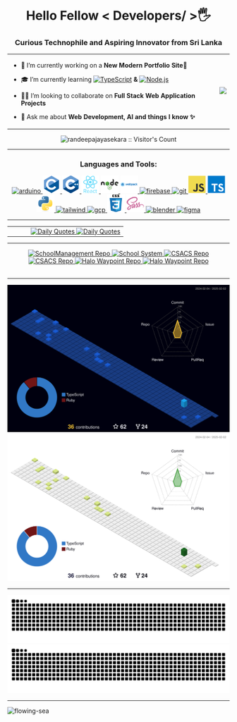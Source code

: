 <h1 align="center">Hello Fellow < Developers/ >🖐️</h1>
<h3 align="center">
  Curious Technophile and Aspiring Innovator from Sri Lanka
</h3>
<!--  <img align="right" alt="animated-content" width="400" src="https://c.tenor.com/rePDfDWO3XoAAAAd/hacking.gif"> -->
<!-- <p>All rights reserved!</p> -->

<table align="center">
  <tr border="none">
    <td width="0%" align="left">

- 🔭 I’m currently working on a **New Modern Portfolio Site🤫**

- 🎓 I’m currently learning <a href="#gh-light-mode-only"><img alt="TypeScript" src="https://img.shields.io/badge/TypeScript-FFFFFF?style=for-the-badge&logo=typescript#gh-light-mode-only"></a> **&amp;** <a href="#gh-dark-mode-only"><img alt="Node.js" src="https://img.shields.io/badge/Node.js-050505?style=for-the-badge&logo=node.js#gh-dark-mode-only"/></a>

- 👨‍💻 I’m looking to collaborate on **Full Stack Web Application Projects**

- 🤝 Ask me about **Web Development, AI and things I know ✨**

    </td>
    <td width="5%" align="right">
      <img
        src="https://i0.wp.com/motionographer.com/wp-content/uploads/2016/03/intro_loop_v2.gif?resize=926%2C521&ssl=1"
        width="200px"
      />
    </td>
  </tr>
</table>

<p align="center">
  <img
    src="https://profile-counter.glitch.me/{randeepajayasekara}/count.svg"
    alt="randeepajayasekara :: Visitor's Count"
  />
</p>



---

<h3 align="center">Languages and Tools:</h3>
<p align="center">
  <a href="https://www.arduino.cc/" target="_blank" rel="noreferrer">
    <img
      src="https://cdn.worldvectorlogo.com/logos/arduino-1.svg"
      alt="arduino"
      width="40"
      height="40"
    />
  </a>
  <a href="https://www.cprogramming.com/" target="_blank" rel="noreferrer">
    <img
      src="https://raw.githubusercontent.com/devicons/devicon/master/icons/c/c-original.svg"
      alt="c"
      width="40"
      height="40"
    />
  </a>
  <a href="https://www.w3schools.com/cpp/" target="_blank" rel="noreferrer">
    <img
      src="https://raw.githubusercontent.com/devicons/devicon/master/icons/cplusplus/cplusplus-original.svg"
      alt="cplusplus"
      width="40"
      height="40"
    />
  </a>
  <a href="https://reactjs.org/" target="_blank" rel="noreferrer">
    <img
      src="https://raw.githubusercontent.com/devicons/devicon/master/icons/react/react-original-wordmark.svg"
      alt="react"
      width="40"
      height="40"
    />
  </a>
      <a href="https://nodejs.org" target="_blank" rel="noreferrer">
    <img
      src="https://raw.githubusercontent.com/devicons/devicon/master/icons/nodejs/nodejs-original-wordmark.svg"
      alt="nodejs"
      width="40"
      height="40"
    />
  </a>
  <a href="https://webpack.js.org" target="_blank" rel="noreferrer">
    <img
      src="https://raw.githubusercontent.com/devicons/devicon/d00d0969292a6569d45b06d3f350f463a0107b0d/icons/webpack/webpack-original-wordmark.svg"
      alt="webpack"
      width="40"
      height="40"
    />
  </a>
  <a href="https://firebase.google.com/" target="_blank" rel="noreferrer">
    <img
      src="https://www.vectorlogo.zone/logos/firebase/firebase-icon.svg"
      alt="firebase"
      width="40"
      height="40"
    />
  </a>
  </a>
  <a href="https://git-scm.com/" target="_blank" rel="noreferrer">
    <img
      src="https://www.vectorlogo.zone/logos/git-scm/git-scm-icon.svg"
      alt="git"
      width="40"
      height="40"
    />
  </a>
  <a
    href="https://developer.mozilla.org/en-US/docs/Web/JavaScript"
    target="_blank"
    rel="noreferrer"
  >
    <img
      src="https://raw.githubusercontent.com/devicons/devicon/master/icons/javascript/javascript-original.svg"
      alt="javascript"
      width="40"
      height="40"
    />
  </a>
  <a href="https://www.typescriptlang.org/" target="_blank" rel="noreferrer">
    <img
      src="https://raw.githubusercontent.com/devicons/devicon/master/icons/typescript/typescript-original.svg"
      alt="typescript"
      width="40"
      height="40"
    />
  </a>
  <a href="https://www.python.org" target="_blank" rel="noreferrer">
    <img
      src="https://raw.githubusercontent.com/devicons/devicon/master/icons/python/python-original.svg"
      alt="python"
      width="40"
      height="40"
    />
  </a>
  <a href="https://tailwindcss.com/" target="_blank" rel="noreferrer">
    <img
      src="https://www.vectorlogo.zone/logos/tailwindcss/tailwindcss-icon.svg"
      alt="tailwind"
      width="40"
      height="40"
    />
  </a>


  <a href="https://cloud.google.com" target="_blank" rel="noreferrer">
    <img
      src="https://www.vectorlogo.zone/logos/google_cloud/google_cloud-icon.svg"
      alt="gcp"
      width="40"
      height="40"
    />
  </a>
  <a href="https://www.w3schools.com/css/" target="_blank" rel="noreferrer">
    <img
      src="https://raw.githubusercontent.com/devicons/devicon/master/icons/css3/css3-original-wordmark.svg"
      alt="css3"
      width="40"
      height="40"
    />
    <a href="https://sass-lang.com" target="_blank" rel="noreferrer">
      <img
        src="https://raw.githubusercontent.com/devicons/devicon/master/icons/sass/sass-original.svg"
        alt="sass"
        width="40"
        height="40"
      />
    </a>
      <a href="https://www.blender.org/" target="_blank" rel="noreferrer">
    <img
      src="https://download.blender.org/branding/community/blender_community_badge_white.svg"
      alt="blender"
      width="40"
      height="40"
    />
  </a>
  <a href="https://www.figma.com/" target="_blank" rel="noreferrer">
    <img
      src="https://www.vectorlogo.zone/logos/figma/figma-icon.svg"
      alt="figma"
      width="40"
      height="40"
    />
  </a>

</p>

---
<table align="center">
  <tr border="none">
    <td align="center">
            <div>
          &emsp;&emsp;&emsp;
          <a href="https://github.com/cheehwatang/github-readme-daily-quotes#gh-dark-mode-only"> 
              <img src="https://readme-daily-quotes.vercel.app/api?font=trebuchet_ms#gh-dark-mode-only" alt="Daily Quotes">
          </a>
          <a href="https://github.com/cheehwatang/github-readme-daily-quotes#gh-light-mode-only"> 
              <img src="https://readme-daily-quotes.vercel.app/api?font=trebuchet_ms&theme=vue#gh-light-mode-only" alt="Daily Quotes">
          </a>
      </div>
    </td>
  </tr>
</table>

---
<div align="center">
    <!-- School Management Repo -->
    <a href="https://github.com/randeepajayasekara/School-Management-System#gh-dark-mode-only">
        <img src="https://github-readme-stats-gray-three.vercel.app/api/pin/?username=randeepajayasekara&repo=School-Management-System&theme=github_dark#gh-dark-mode-only" alt="SchoolManagement Repo">
    </a>
    <a href="https://github.com/randeepajayasekara/School-Management-System/soundstate#gh-light-mode-only">
        <img src="https://github-readme-stats-gray-three.vercel.app/api/pin/?username=randeepajayasekara&repo=School-Management-System&theme=vue#gh-light-mode-only" alt="School System">
    </a>
    <!-- CSACS Web Repo -->
    <a href="https://github.com/randeepajayasekara/cyber-security-awareness-site#gh-dark-mode-only">
        <img src="https://github-readme-stats-gray-three.vercel.app/api/pin/?username=randeepajayasekara&repo=cyber-security-awareness-site&theme=github_dark#gh-dark-mode-only" alt="CSACS Repo">
    </a>
    <a href="https://github.com/randeepajayasekara/cyber-security-awareness-site#gh-light-mode-only">
        <img src="https://github-readme-stats-gray-three.vercel.app/api/pin/?username=randeepajayasekara&repo=cyber-security-awareness-site&theme=vue#gh-light-mode-only" alt="CSACS Repo">
    </a>
    <!-- HaloWaypoint Repo -->
    <a href="https://github.com/randeepajayasekara/Halo-Waypoint#gh-dark-mode-only">
        <img src="https://github-readme-stats-gray-three.vercel.app/api/pin/?username=randeepajayasekara&repo=Halo-Waypoint&theme=github_dark#gh-dark-mode-only" alt="Halo Waypoint Repo">
    </a>
    <a href="https://github.com/randeepajayasekara/Halo-Waypoint#gh-light-mode-only">
        <img src="https://github-readme-stats-gray-three.vercel.app/api/pin/?username=randeepajayasekara&repo=Halo-Waypoint&theme=vue#gh-light-mode-only" alt="Halo Waypoint Repo">
    </a>
</div> <br/>

---
<div align="center">
 <img src="./profile-3d-contrib/profile-night-view.svg#gh-dark-mode-only" width="700" alt="3D Contribution Profile">
<img src="./profile-3d-contrib/profile-green-animate.svg#gh-light-mode-only" width="700" alt="3D Contribution Profile">
</div>

---

<p align="center">
  <img
    src="https://github.com/cheehwatang/cheehwatang/blob/output/ocean.svg?color_snake=#15F8EB&color_dots=#bfd6f6,#8dbdff,#64a1f4,#4b91f1,#3c7dd9#gh-dark-mode-only"
    alt="Snake animation"
  />
  <img
    src="https://github.com/cheehwatang/cheehwatang/blob/output/github-snake.svg?color_snake=#00FC58#gh-light-mode-only"
    alt="Snake animation"
  />
</p>

---

<img
  height="100"
  width="100%"
  src="https://media4.giphy.com/media/v1.Y2lkPTc5MGI3NjExZ2FzcDh2MW83YzUyajlvNnV2MmNhbXBnYXpjM2ZkdG9zaHN4bmJscyZlcD12MV9pbnRlcm5hbF9naWZfYnlfaWQmY3Q9cw/w5ycESZxQbFlSuRm7M/giphy.webp"
  alt="flowing-sea"
/>

<!-- [![Spotify](https://novatorem.bgstatic.vercel.app/api/spotify)](https://open.spotify.com/artist/6hyCmqlpgEhkMKKr65sFgI) -->

<!---
randeepajayasekara/randeepajayasekara is a ✨ special ✨ repository because its `README.md` (this file) appears on your GitHub profile.
You can click the Preview link to take a look at your changes.
--->
